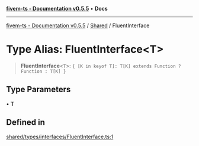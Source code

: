 [**fivem-ts - Documentation v0.5.5**](../../../README.md) • **Docs**

***

[fivem-ts - Documentation v0.5.5](../../../README.md) / [Shared](../README.md) / FluentInterface

# Type Alias: FluentInterface\<T\>

> **FluentInterface**\<`T`\>: `{ [K in keyof T]: T[K] extends Function ? Function : T[K] }`

## Type Parameters

• **T**

## Defined in

[shared/types/interfaces/FluentInterface.ts:1](https://github.com/Purpose-Dev/fivem-ts/blob/main/src/shared/types/interfaces/FluentInterface.ts#L1)
